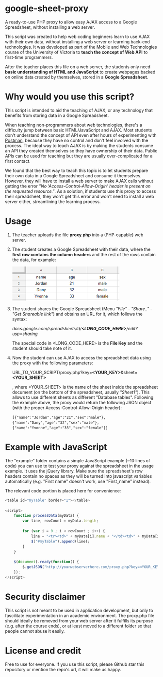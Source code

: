 # google-sheet-proxy
A ready-to-use PHP proxy to allow easy AJAX access to a Google Spreadsheet, without installing a web server.

This script was created to help web coding beginners learn to use AJAX with their own data, without installing a web server or learning back-end technologies. It was developed as part of the Mobile and Web Technologies course of the University of Victoria to **teach the concept of Web API** to first-time programmers.

After the teacher places this file on a web server, the students only need **basic understanding of HTML and JavaScript** to create webpages backed on online data created by themselves, stored in a **Google Spreadsheet**.

# Why would you use this script?

This script is intended to aid the teaching of AJAX, or any technology that benefits from storing data in a Google Spreadsheet.

When teaching non-programmers about web technologies, there's a difficulty jump between basic HTML/JavaScript and AJAX. Most students don't understand the concept of API even after hours of experimenting with [Postman](https://www.getpostman.com/), because they have no control and don't feel involved with the process. The ideal way to teach AJAX is by making the students consume an API they created themselves so they have ownership of their data. Public APIs can be used for teaching but they are usually over-complicated for a first contact.

We found that the best way to teach this topic is to let students prepare their own data in a Google Spreadsheet and consume it themselves. However, they will have to install a web server to make AJAX calls without getting the error *"No 'Access-Control-Allow-Origin' header is present on the requested resource."*. As a solution, if students use this proxy to access their spreadsheet, they won't get this error and won't need to install a web server either, streamlining the learning process.

# Usage

1. The teacher uploads the file **proxy.php** into a (PHP-capable) web server.
2. The student creates a Google Spreadsheet with their data, where the **first row contains the column headers** and the rest of the rows contain the data, for example:

   ![Example of google spreadsheet data with 4 rows and 3 columns](readme/r1.png)

3. The student shares the Google Spreadsheet (Menu *"File" - "Share.." - "Get Shareable link"*) and obtains an URL for it, which follows the syntax:

   _docs.google.com/spreadsheets/d/**<LONG_CODE_HERE>**/edit?usp=sharing_

   The special code in <LONG_CODE_HERE> is the **File Key** and the student should take note of it.
4. Now the student can use AJAX to access the spreadsheet data using the proxy with the following parameters:

   URL_TO_YOUR_SCRIPT/proxy.php?key=**<YOUR_KEY>**&sheet=**<YOUR_SHEET>**

   , where <YOUR_SHEET> is the name of the sheet inside the spreadsheet document (on the bottom of the spreadsheet, usually _"Sheet1"_). This allows to use different sheets as different "Database tables". Following the example above, the proxy would return the following JSON object (with the proper Access-Control-Allow-Origin header):

   ```[{"name":"Jordan","age":"21","sex":"male"},{"name":"Dany","age":"32","sex":"male"},{"name":"Yvonne","age":"33","sex":"female"}]```

# Example with JavaScript

The "example" folder contains a simple JavaScript example (~10 lines of code) you can use to test your proxy against the spreadsheet in the usage example. It uses the jQuery library. Make sure the spreadsheet's row headers contain no spaces as they will be turned into javascript variables automatically (e.g. "First name" doesn't work, use "First_name" instead).

The relevant code portion is placed here for convenience:
```javascript
<table id="myTable" border="1"></table>

<script>
	function processData(myData) {
		var line, rowCount = myData.length;
		
		for (var i = 0 ; i < rowCount ; i++) {
			line = "<tr><td>" + myData[i].name + "</td><td>" + myData[i].age + "</td></td>\n";
			$("#myTable").append(line);
		}
	}

	$(document).ready(function() {
		$.getJSON("http://yourwebserverhere.com/proxy.php?key=<YOUR_KEY_HERE>&sheet=<YOUR_SHEET_NAME>", processData);
	});
</script>
```


# Security disclaimer

This script is not meant to be used in application development, but only to fascilitate experimentation in an academic environment. The proxy.php file should ideally be removed from your web server after it fulfills its purpose (e.g. after the course ends), or at least moved to a different folder so that people cannot abuse it easily.

# License and credit

Free to use for everyone. If you use this script, please Github star this repository or mention the repo's url, it will make us happy.